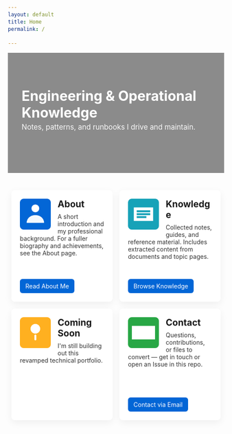 ```yaml
---
layout: default
title: Home
permalink: /

---
```


<style>
/* Page-scoped quadrant grid for the home page */
.quadrant-grid {
  display: grid;
  grid-template-columns: 1fr 1fr;
  grid-template-rows: 1fr 1fr;
  gap: 1rem;
  max-width: 1100px;
  margin: 2rem auto;
  padding: 0.5rem;
}
.quadrant {
  background: #ffffff;
  border-radius: 8px;
  padding: 1.25rem;
  box-shadow: 0 6px 18px rgba(20,20,20,0.06);
  min-height: 220px;
  display: flex;
  flex-direction: column;
  justify-content: space-between;
}
.quadrant h2 { margin-top: 0; margin-bottom: 0.5rem; }
.quadrant p { margin: 0 0 1rem 0; color: #333; }
.quad-cta { display:inline-block; padding: 0.5rem 0.8rem; background:#0366d6; color:#fff; border-radius:6px; text-decoration:none; }
.quadrant .quad-img { width: 72px; height: 72px; display:block; float:left; margin: 0 1rem 0.5rem 0; }

@media (max-width: 760px) {
  .quadrant-grid { grid-template-columns: 1fr; }
  .quadrant .quad-img { float:none; display:block; margin: 0 0 0.75rem 0; }
}

  /* Hero banner */
  .hero {
    width: 100%;
    min-height: 280px;
    background-image: url('/assets/img/banner-scifi-1.png');
    background-size: cover;
    background-position: center;
    display: flex;
    align-items: center;
    justify-content: center;
    position: relative;
    color: #fff;
    margin-bottom: 1.5rem;
  }
  .hero::before {
    content: "";
    position: absolute;
    inset: 0;
    background: rgba(0,0,0,0.45);
    pointer-events: none;
  }
  .hero-inner { position: relative; max-width: 1100px; padding: 2rem; text-align: left }
  .hero-title { margin: 0 0 0.25rem 0; font-size: 2.0rem }
  .hero-sub { margin: 0 0 1rem 0; opacity: 0.95; font-size:1.05rem }

  @media (max-width:720px) {
    .hero { min-height: 160px; background-position: center top }
    .hero-inner { padding: 1rem }
    .hero-title { font-size:1.4rem }
  }
</style>

  <header class="hero" role="banner" aria-label="Site banner">
    <div class="hero-inner">
      <h1 class="hero-title">Engineering & Operational Knowledge</h1>
      <p class="hero-sub">Notes, patterns, and runbooks I drive and maintain.</p>
    </div>
  </header>

  <div class="quadrant-grid">
  <section class="quadrant" aria-labelledby="about-title">
    <div>
      <img class="quad-img" src="/assets/img/about.svg" alt="About" />
      <h2 id="about-title">About</h2>
      <p>A short introduction and my professional background. For a fuller biography and achievements, see the About page.</p>
    </div>
    <div>
      <a class="quad-cta" href="/aboutme/">Read About Me</a>
    </div>
  </section>

  <section class="quadrant" aria-labelledby="knowledge-title">
    <div>
      <img class="quad-img" src="/assets/img/knowledge.svg" alt="Knowledge" />
      <h2 id="knowledge-title">Knowledge</h2>
      <p>Collected notes, guides, and reference material. Includes extracted content from documents and topic pages.</p>
    </div>
    <div>
      <a class="quad-cta" href="/knowledge/">Browse Knowledge</a>
    </div>
  </section>

  <section class="quadrant" aria-labelledby="comingsoon-title">
    <div>
      <img class="quad-img" src="/assets/img/coming-soon.svg" alt="Coming soon" />
      <h2 id="dar-title">Coming Soon</h2>
      <p>I'm still building out this revamped technical portfolio.</p>
    </div>
  </section>

  <section class="quadrant" aria-labelledby="contact-title">
    <div>
      <img class="quad-img" src="/assets/img/contact.svg" alt="Contact" />
      <h2 id="contact-title">Contact</h2>
      <p>Questions, contributions, or files to convert — get in touch or open an Issue in this repo.</p>
    </div>
    <div>
      <a class="quad-cta" href="mailto:bigbird023@lonestarbandit.com">Contact via Email</a>
    </div>
  </section>
</div>